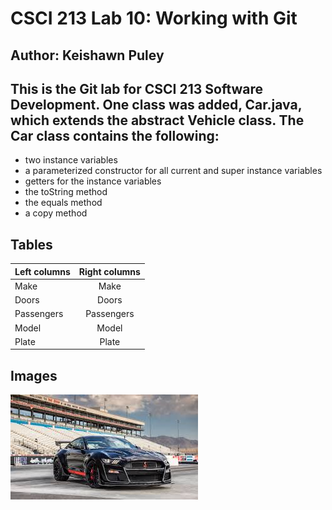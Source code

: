 # CSCI 213 Lab 10: Working with Git

## Author: Keishawn Puley

## This is the Git lab for CSCI 213 Software Development. One class was added, Car.java, which extends the abstract Vehicle class. The Car class contains the following:

- two instance variables
- a parameterized constructor for all current and super instance variables
- getters for the instance variables
- the toString method
- the equals method
- a copy method

## Tables

| Left columns  | Right columns |
| ------------- |:-------------:|
| Make          | Make          |
| Doors         | Doors         |
| Passengers    | Passengers    |
| Model         | Model         |
| Plate         | Plate         |


## Images

![This is an alt text.](/images/CodeRed.jpg)
